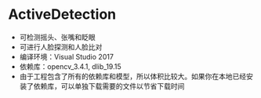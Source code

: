 # ActiveDetection

- 可检测摇头、张嘴和眨眼
- 可进行人脸探测和人脸比对
- 编译环境：Visual Studio 2017
- 依赖库：opencv_3.4.1, dlib_19.15
- 由于工程包含了所有的依赖库和模型，所以体积比较大。如果你在本地已经安装了依赖库，可以单独下载需要的文件以节省下载时间
